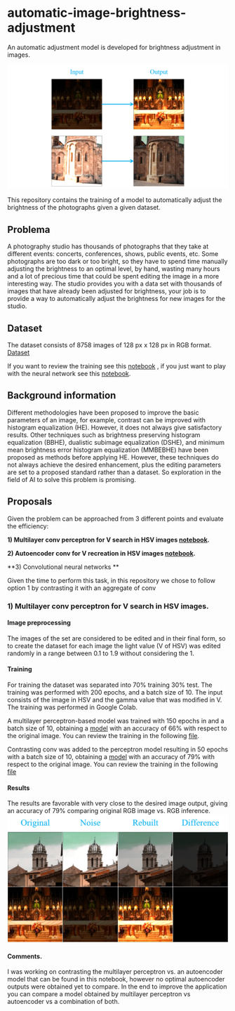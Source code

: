 # automatic-image-brightness-adjustment
An automatic adjustment model is developed for brightness adjustment in images.

![results2](https://github.com/toledoangel/automatic-image-brightness-adjustment/blob/main/images_explain/Image2_Comparation.png)

This repository contains the training of a model to automatically adjust the brightness of the photographs given a given dataset. 


## Problema
A photography studio has thousands of photographs that they take at different events: concerts, conferences, shows, public events, etc. Some photographs are too dark or too bright, so they have to spend time manually adjusting the brightness to an optimal level, by hand, wasting many hours and a lot of precious time that could be spent editing the image in a more interesting way. The studio provides you with a data set with thousands of images that have already been adjusted for brightness, your job is to provide a way to automatically adjust the brightness for new images for the studio.

## Dataset
The dataset consists of 8758 images of 128 px x 128 px in RGB format.
[Dataset](https://www.kaggle.com/code/shruthimshruthim/google-scrapped-image/data?select=images) 


If you want to review the training see this [notebook](https://github.com/toledoangel/automatic-image-brightness-adjustment/tree/main/train%20notebooks) , if you just want to play with the neural network see this [notebook](#).

## Background information

Different methodologies have been proposed to improve the basic parameters of an image, for example, contrast can be improved with histogram equalization (HE). However, it does not always give satisfactory results. Other techniques such as brightness preserving histogram equalization (BBHE), dualistic subimage equalization (DSHE), and minimum mean brightness error histogram equalization (MMBEBHE) have been proposed as methods before applying HE. However, these techniques do not always achieve the desired enhancement, plus the editing parameters are set to a proposed standard rather than a dataset. So exploration in the field of AI to solve this problem is promising.

## Proposals

Given the problem can be approached from 3 different points and evaluate the efficiency:

**1) Multilayer conv perceptron for V search in HSV images [notebook](https://github.com/toledoangel/automatic-image-brightness-adjustment/blob/main/train%20notebooks/Autoencoder.ipynb).**

**2) Autoencoder conv for V recreation in HSV images [notebook](https://github.com/toledoangel/automatic-image-brightness-adjustment/blob/main/Autoencoder.ipynb).**

**3) Convolutional neural networks **

Given the time to perform this task, in this repository we chose to follow option 1 by contrasting it with an aggregate of conv


### 1) Multilayer conv perceptron for V search in HSV images.

#### Image preprocessing

The images of the set are considered to be edited and in their final form, so to create the dataset for each image the light value (V of HSV) was edited randomly in a range between 0.1 to 1.9 without considering the 1.


#### Training 

For training the dataset was separated into 70% training 30% test. The training was performed with 200 epochs, and a batch size of 10. The input consists of the image in HSV and the gamma value that was modified in V. The training was performed in Google Colab. 

A multilayer perceptron-based model was trained with 150 epochs in and a batch size of 10, obtaining a [model]([#](https://github.com/toledoangel/automatic-image-brightness-adjustment/blob/main/models/multilayerPerceptronModel.h5)) with an accuracy of 66% with respect to the original image. You can review the training in the following [file](https://github.com/toledoangel/automatic-image-brightness-adjustment/blob/main/train%20notebooks/multilayerperceptron.ipynb).

Contrasting conv was added to the perceptron model resulting in 50 epochs with a batch size of 10, obtaining a [model]([#](https://github.com/toledoangel/automatic-image-brightness-adjustment/blob/main/models/convPerceptronModel.h5)) with an accuracy of 79% with respect to the original image. You can review the training in the following [file](https://github.com/toledoangel/automatic-image-brightness-adjustment/blob/main/train%20notebooks/convMultilayerPerceptron.ipynb)



#### Results 

The results are favorable with very close to the desired image output, giving an accuracy of 79% comparing original RGB image vs. RGB inference.  
![results](https://github.com/toledoangel/automatic-image-brightness-adjustment/blob/main/images_explain/Image1_Comparation.png)

#### Comments.

I was working on contrasting the multilayer perceptron vs. an autoencoder model that can be found in this notebook, however no optimal autoencoder outputs were obtained yet to compare. 
In the end to improve the application you can compare a model obtained by multilayer perceptron vs autoencoder vs a combination of both.

